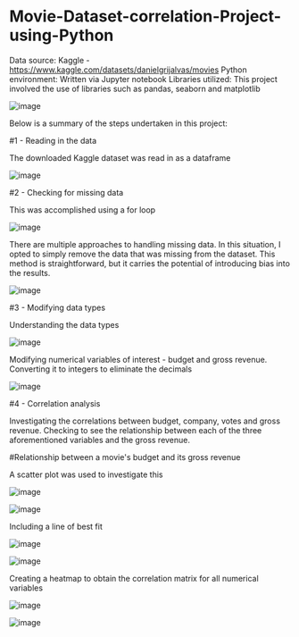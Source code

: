 # Movie-Dataset-correlation-Project-using-Python

Data source: Kaggle - https://www.kaggle.com/datasets/danielgrijalvas/movies
Python environment: Written via Jupyter notebook
Libraries utilized: This project involved the use of libraries such as pandas, seaborn and matplotlib 

![image](https://github.com/OghaleAgbawhe/Movie-Dataset-correlation-Project-using-Python/assets/133532704/4dc6edc8-801b-4a4c-94f4-500839ff04ca)

Below is a summary of the steps undertaken in this project:

#1 - Reading in the data 

The downloaded Kaggle dataset was read in as a dataframe 

![image](https://github.com/OghaleAgbawhe/Movie-Dataset-correlation-Project-using-Python/assets/133532704/04b3812b-1a69-4eb2-9be8-95b71f987b14)

#2 - Checking for missing data 

This was accomplished using a for loop 

![image](https://github.com/OghaleAgbawhe/Movie-Dataset-correlation-Project-using-Python/assets/133532704/3f827791-217d-4821-8f12-28d090ce3ce9)


There are multiple approaches to handling missing data. In this situation, I opted to simply remove the data that was missing from the dataset. This method is straightforward, but it carries the potential of introducing bias into the results.

![image](https://github.com/OghaleAgbawhe/Movie-Dataset-correlation-Project-using-Python/assets/133532704/032e22ab-7ba3-40c0-855c-5d202c445b72)


#3 - Modifying data types

Understanding the data types

![image](https://github.com/OghaleAgbawhe/Movie-Dataset-correlation-Project-using-Python/assets/133532704/baddd10e-773c-45fb-a95b-af9acbb78095)


Modifying numerical variables of interest - budget and gross revenue. Converting it to integers to eliminate the decimals 

![image](https://github.com/OghaleAgbawhe/Movie-Dataset-correlation-Project-using-Python/assets/133532704/b9fee38a-2d39-4e32-8f23-b907a26eac28)



#4 - Correlation analysis 

Investigating the correlations between budget, company, votes and gross revenue. Checking to see the relationship between each of the three 
aforementioned variables and the gross revenue.

#Relationship between a movie's budget and its gross revenue

A scatter plot was used to investigate this 

![image](https://github.com/OghaleAgbawhe/Movie-Dataset-correlation-Project-using-Python/assets/133532704/c1256a51-ffd9-4487-b1a9-e8bb3c28403a)

![image](https://github.com/OghaleAgbawhe/Movie-Dataset-correlation-Project-using-Python/assets/133532704/922a334a-8882-45c4-91fc-e8ebe1d8260c)

Including a line of best fit

![image](https://github.com/OghaleAgbawhe/Movie-Dataset-correlation-Project-using-Python/assets/133532704/0ac63f83-cfc5-4bb3-b340-a72b9021406d)

![image](https://github.com/OghaleAgbawhe/Movie-Dataset-correlation-Project-using-Python/assets/133532704/c1553a3b-9ec8-4b09-a447-f363f9274e71)

Creating a heatmap to obtain the correlation matrix for all numerical variables 

![image](https://github.com/OghaleAgbawhe/Movie-Dataset-correlation-Project-using-Python/assets/133532704/71d56c12-7f46-4a8a-8ecc-774faf3f5676)

![image](https://github.com/OghaleAgbawhe/Movie-Dataset-correlation-Project-using-Python/assets/133532704/207ea744-9c2d-4a76-aa99-d7d09888a930)


